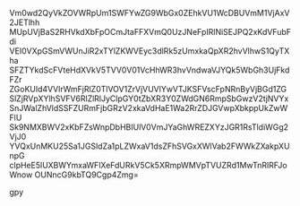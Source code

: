 Vm0wd2QyVkZOVWRpUm1SWFYwZG9WbGx0ZEhkVU1WcDBUVmM1VjAxV2JETlhh
MUpUVjBaS2RHVkdXbFpOCmJtaFFXVmQ0UzJNeFpIRlNiSEJPQ2xKdVFubFdi
VEI0VXpGSmVWUnJiR2xTYlZKWVEyc3dlRk5zUmxkaQpXR2hvVlhwS1QyTXha
SFZTYkdScFVteHdXVkV5TVV0V01VcHhWR3hvVndwaVJYQk5WbGh3UjFkdFZr
ZGoKUld4VVlrWmFjRlZ0TlVOV1ZrVjVUVlYwVTJKSFVscFpNRnByVjBGd1ZG
SlZjRVpXYlhSVFV6RlZlRlJyClpGY0tZbXR3Y0ZWdGN6RmpSbGwzV2tjNVYx
SnJWalZhVldSSFZURmFjbGRzV2xkaVdHaE1Wa2RrZDJGVwpXbkppUkZwWFlU
Sk9NMXBWV2xKbFZsWnpDbHBIUlV0VmJYaGhWREZXYzJGR1RsTldiWGg2VjJ0
YVQxUnMKU25Sa1JGSldZa1pLZWxaV1dsZFhSVGxXWlVab2FWWkZXakpXUnpG
clpHeE5lUXBWYmxaWFlXeFdURkV5Ck5XRmpWMVpTVUZRd1MwTnRlRFJoWnow
OUNncG9kbTQ9Cgp4Zmg=

gpy